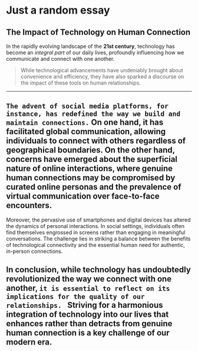 # Just a random essay

## The Impact of Technology on Human Connection

In the rapidly evolving landscape of the **21st century**, technology has become an *integral part* of our daily lives, profoundly influencing how we communicate and connect with one another. 
> While technological advancements have undeniably brought about convenience and efficiency, they have also sparked a discourse on the impact of these tools on human relationships.
---
`The advent of social media platforms, for instance, has redefined the way we build and maintain connections.`
On one hand, it has facilitated global communication, allowing individuals to connect with others regardless of geographical boundaries. 
On the other hand, concerns have emerged about the superficial nature of online interactions, where genuine human connections may be compromised by curated online personas and the prevalence of virtual communication over face-to-face encounters.
---
Moreover, the pervasive use of smartphones and digital devices has altered the dynamics of personal interactions. 
In social settings, individuals often find themselves engrossed in screens rather than engaging in meaningful conversations. 
The challenge lies in striking a balance between the benefits of technological connectivity and the essential human need for authentic, in-person connections.

In conclusion, while technology has undoubtedly revolutionized the way we connect with one another, 
`it is essential to reflect on its implications for the quality of our relationships. `
Striving for a harmonious integration of technology into our lives that enhances rather than detracts from genuine human connection is a key challenge of our modern era.
---





